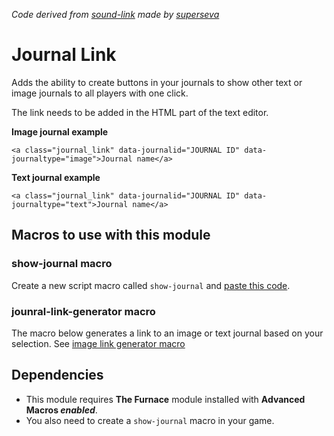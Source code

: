 _Code derived from [sound-link](https://github.com/superseva/sound-link) made by [superseva](https://github.com/superseva/)_

# Journal Link
Adds the ability to create buttons in your journals to show other text or image journals to all players with one click.

The link needs to be added in the HTML part of the text editor.

**Image journal example**

```<a class="journal_link" data-journalid="JOURNAL ID" data-journaltype="image">Journal name</a>```

**Text journal example**

```<a class="journal_link" data-journalid="JOURNAL ID" data-journaltype="text">Journal name</a>```

## Macros to use with this module
### show-journal macro
Create a new script macro called `show-journal` and [paste this code](macros/show-journal.js).

### jounral-link-generator macro
The macro below generates a link to an image or text journal based on your selection.
See [image link generator macro ](macros/journal-link-generator.js)

## Dependencies
- This module requires **The Furnace** module installed with **Advanced Macros *enabled***.
- You also need to create a `show-journal` macro in your game.
